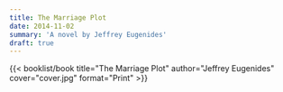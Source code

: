 ```yaml
---
title: The Marriage Plot
date: 2014-11-02
summary: 'A novel by Jeffrey Eugenides'
draft: true
---
```


{{< booklist/book
title="The Marriage Plot"
author="Jeffrey Eugenides"
cover="cover.jpg"
format="Print" >}}
